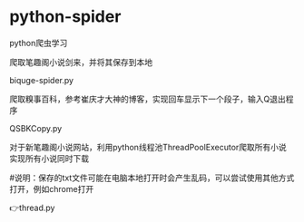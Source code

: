 # python-spider
python爬虫学习


爬取笔趣阁小说剑来，并将其保存到本地

biquge-spider.py


爬取糗事百科，参考崔庆才大神的博客，实现回车显示下一个段子，输入Q退出程序

QSBKCopy.py

对于新笔趣阁小说网站，利用python线程池ThreadPoolExecutor爬取所有小说
实现所有小说同时下载

#说明：保存的txt文件可能在电脑本地打开时会产生乱码，可以尝试使用其他方式打开，例如chrome打开

:point_right:thread.py
